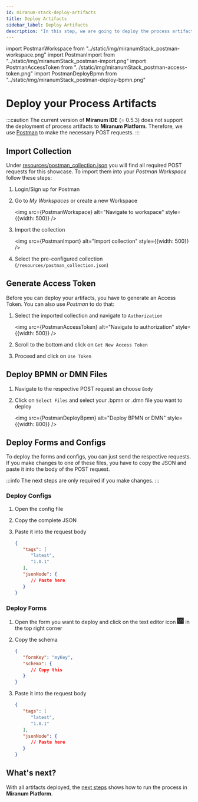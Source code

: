 ```yaml
---
id: miranum-stack-deploy-artifacts
title: Deploy Artifacts
sidebar_label: Deploy Artifacts
description: "In this step, we are going to deploy the process artifacts to Miranum Platform."
---
```


import PostmanWorkspace from "../static/img/miranumStack_postman-workspace.png"
import PostmanImport from "../static/img/miranumStack_postman-import.png"
import PostmanAccessToken from "../static/img/miranumStack_postman-access-token.png"
import PostmanDeployBpmn from "../static/img/miranumStack_postman-deploy-bpmn.png"

# Deploy your Process Artifacts

:::caution
The current version of **Miranum IDE** (= 0.5.3) does not support the deployment of process artifacts to
**Miranum Platform**.
Therefore, we use [Postman](https://identity.getpostman.com/login) to make the necessary POST requests.
:::

## Import Collection

Under [resources/postman_collection.json](https://github.com/Miragon/miranum-consulting/blob/f64927d6a36e89869d6e9547987d6c11c063a703/miranum-stack-showcase/resources/postman_collection.json)
you will find all required POST requests for this showcase.
To import them into your *Postman Workspace* follow these steps:

1. Login/Sign up for Postman
2. Go to *My Workspaces* or create a new Workspace

   <img src={PostmanWorkspace} alt="Navigate to workspace" style={{width: 500}} />

3. Import the collection

   <img src={PostmanImport} alt="Import collection" style={{width: 500}} />

4. Select the pre-configured collection (`/resources/postman_collection.json`)

## Generate Access Token

Before you can deploy your artifacts, you have to generate an Access Token.
You can also use *Postman* to do that:

1. Select the imported collection and navigate to `Authorization`  

   <img src={PostmanAccessToken} alt="Navigate to authorization" style={{width: 500}} />

2. Scroll to the bottom and click on `Get New Access Token`
3. Proceed and click on `Use Token`

## Deploy BPMN or DMN Files

1. Navigate to the respective POST request an choose `Body`
2. Click on `Select Files` and select your .bpmn or .dmn file you want to deploy

   <img src={PostmanDeployBpmn} alt="Deploy BPMN or DMN" style={{width: 800}} />

## Deploy Forms and Configs

To deploy the forms and configs, you can just send the respective requests.
If you make changes to one of these files, you have to copy the JSON and paste it into the body of the POST request.

:::info
The next steps are only required if you make changes.
:::

### Deploy Configs

1. Open the config file
2. Copy the complete JSON
3. Paste it into the request body

   ```json
   {
      "tags": [
         "latest",
         "1.0.1"
      ],
      "jsonNode": {
         // Paste here
      }
   }
   ```

### Deploy Forms

1. Open the form you want to deploy and click on the text editor icon ![text-editor-icon](../static/img/miranumStack_deploy-text-editor-icon.png) in the top right corner
2. Copy the schema

   ```json
   {
      "formKey": "myKey",
      "schema": {
         // Copy this
      }
   }
   ```

3. Paste it into the request body

   ```json
   {
      "tags": [
         "latest",
         "1.0.1"
      ],
      "jsonNode": {
         // Paste here
      }
   }
   ```

## What's next?

With all artifacts deployed, the [next steps](./run-application.md) shows how to run the process in **Miranum Platform**.
